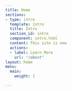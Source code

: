 ```yaml
---
title: Home
sections:
- type: intro
  template: intro
  title: Intro
  section_id: intro
  component: intro.html
  content: This site is new
  actions:
  - label: Learn More
    url: "/about"
layout: home
menu:
  main:
    weight: 1

---
```

